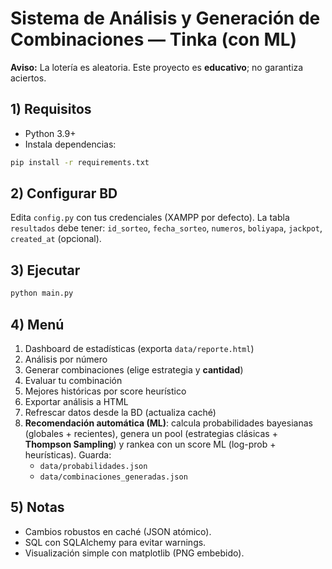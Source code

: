 # Sistema de Análisis y Generación de Combinaciones — Tinka (con ML)

**Aviso:** La lotería es aleatoria. Este proyecto es **educativo**; no garantiza aciertos.

## 1) Requisitos
- Python 3.9+
- Instala dependencias:
```bash
pip install -r requirements.txt
```

## 2) Configurar BD
Edita `config.py` con tus credenciales (XAMPP por defecto). La tabla `resultados` debe tener:
`id_sorteo`, `fecha_sorteo`, `numeros`, `boliyapa`, `jackpot`, `created_at` (opcional).

## 3) Ejecutar
```bash
python main.py
```

## 4) Menú
1. Dashboard de estadísticas (exporta `data/reporte.html`)
2. Análisis por número
3. Generar combinaciones (elige estrategia y **cantidad**)
4. Evaluar tu combinación
5. Mejores históricas por score heurístico
6. Exportar análisis a HTML
7. Refrescar datos desde la BD (actualiza caché)
8. **Recomendación automática (ML)**: calcula probabilidades bayesianas (globales + recientes), genera un pool (estrategias clásicas + **Thompson Sampling**) y rankea con un score ML (log-prob + heurísticas). Guarda:
   - `data/probabilidades.json`
   - `data/combinaciones_generadas.json`

## 5) Notas
- Cambios robustos en caché (JSON atómico).
- SQL con SQLAlchemy para evitar warnings.
- Visualización simple con matplotlib (PNG embebido).
